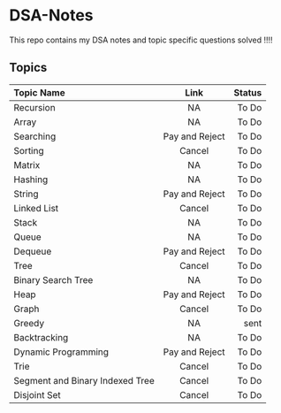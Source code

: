 # DSA-Notes
This repo contains my DSA notes and topic specific questions solved !!!!

## Topics
| Topic Name  | Link  | Status |
| :------------ |:---------------:| --------:|
| Recursion      | NA | To Do |
| Array      | NA       |   To Do |
| Searching | Pay and Reject       |    To Do |
| Sorting | Cancel       |    To Do	 |
| Matrix      | NA | To Do |
| Hashing      | NA       |   To Do |
| String | Pay and Reject       |    To Do |
| Linked List | Cancel       |    To Do	 |
| Stack      | NA | To Do |
| Queue      | NA       |   To Do |
| Dequeue | Pay and Reject       |    To Do |
| Tree | Cancel       |    To Do	 |
| Binary Search Tree      | NA       |   To Do |
| Heap | Pay and Reject       |    To Do |
| Graph | Cancel       |    To Do	 |
| Greedy      | NA | sent | To Do |
| Backtracking      | NA       |   To Do |
| Dynamic Programming | Pay and Reject       |    To Do |
| Trie | Cancel       |    To Do	 |
| Segment and Binary Indexed Tree | Cancel       |    To Do	 |
| Disjoint Set | Cancel       |    To Do	 |
